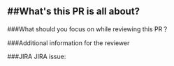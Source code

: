 ##What's this PR is all about?
-----


###What should you focus on while reviewing this PR？


###Additional information for the reviewer
> 
> 

###JIRA
JIRA issue: 
